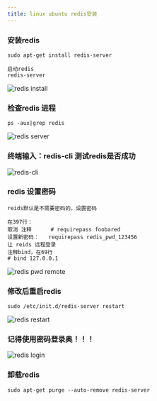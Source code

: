 ```yaml
---
title: linux ubuntu redis安装
---
```

### 安装redis

```
sudo apt-get install redis-server  

启动redis
redis-server
```

![redis install](/img/linux_command01_2017_1224/linux_ubuntu_redis/redis_install.png "redis install")

### 检查redis 进程

```
ps -aux|grep redis  
```

![redis server](/img/linux_command01_2017_1224/linux_ubuntu_redis/reids_server.png "redis server")

### 终端输入：redis-cli 测试redis是否成功

![redis-cli](/img/linux_command01_2017_1224/linux_ubuntu_redis/redis_cli.png "redis-cli")

### redis 设置密码

```
reids默认是不需要密码的，设置密码

在397行：   
取消 注释      # requirepass foobared  
设置新密码：   requirepass redis_pwd_123456  
让 reids 远程登录  
注释bind，在69行  
# bind 127.0.0.1  
```

 ![redis pwd remote](/img/linux_command01_2017_1224/linux_ubuntu_redis/redis_pwd_remote.png "redis pwd remote")

### 修改后重启redis

```
sudo /etc/init.d/redis-server restart  
```

![redis restart](/img/linux_command01_2017_1224/linux_ubuntu_redis/redis_restart.png  "redis restart")

### 记得使用密码登录奥！！！

![redis login](/img/linux_command01_2017_1224/linux_ubuntu_redis/redis_login.png  "redis login")

### 卸载redis

```
sudo apt-get purge --auto-remove redis-server
```



























